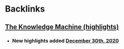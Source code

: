 
# Backlinks
## [The Knowledge Machine (highlights)](<The Knowledge Machine (highlights).md>)
- ### New highlights added [December 30th, 2020](<December 30th, 2020.md>)

